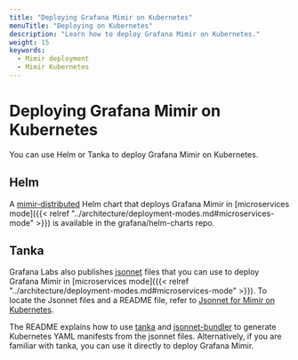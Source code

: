 ```yaml
---
title: "Deploying Grafana Mimir on Kubernetes"
menuTitle: "Deploying on Kubernetes"
description: "Learn how to deploy Grafana Mimir on Kubernetes."
weight: 15
keywords:
  - Mimir deployment
  - Mimir Kubernetes
---
```


# Deploying Grafana Mimir on Kubernetes

You can use Helm or Tanka to deploy Grafana Mimir on Kubernetes. 

## Helm

A [mimir-distributed](https://github.com/grafana/helm-charts/tree/main/charts/mimir-distributed) Helm chart that deploys Grafana Mimir in [microservices mode]({{< relref "../architecture/deployment-modes.md#microservices-mode" >}}) is available in the grafana/helm-charts repo.

## Tanka

Grafana Labs also publishes [jsonnet](https://jsonnet.org/) files that you can use to deploy Grafana Mimir in [microservices mode]({{< relref "../architecture/deployment-modes.md#microservices-mode" >}}). To locate the Jsonnet files and a README file, refer to [Jsonnet for Mimir on Kubernetes](https://github.com/grafana/mimir/tree/main/operations/mimir). 

The README explains how to use [tanka](https://tanka.dev/) and [jsonnet-bundler](https://github.com/jsonnet-bundler/jsonnet-bundler) to generate Kubernetes YAML manifests from the jsonnet files. Alternatively, if you are familiar with tanka, you can use it directly to deploy Grafana Mimir. 
